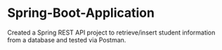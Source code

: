 # Spring-Boot-Application

Created a Spring REST API project to retrieve/insert student information from a database and tested via Postman.
